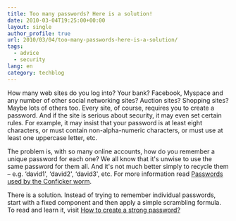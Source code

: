 ```yaml
---
title: Too many passwords? Here is a solution!
date: 2010-03-04T19:25:00+00:00
layout: single
author_profile: true
url: 2010/03/04/too-many-passwords-here-is-a-solution/
tags:
  - advice
  - security
lang: en
category: techblog
---
```

How many web sites do you log into? Your bank? Facebook, Myspace and any number of other social networking sites? Auction sites? Shopping sites? Maybe lots of others too. Every site, of course, requires you to create a password. And if the site is serious about security, it may even set certain rules. For example, it may insist that your password is at least eight characters, or must contain non-alpha-numeric characters, or must use at least one uppercase letter, etc.

The problem is, with so many online accounts, how do you remember a unique password for each one? We all know that it's unwise to use the same password for them all. And it's not much better simply to recycle them – e.g. &#8216;david1', &#8216;david2', &#8216;david3', etc. For more information read [Passwords used by the Conficker worm](http://sites.google.com/site/boelectronic/computer/security/passwords/passwords-used-by-the-conficker-worm).

There is a solution. Instead of trying to remember individual passwords, start with a fixed component and then apply a simple scrambling formula. To read and learn it, visit [How to create a strong password?](http://sites.google.com/site/boelectronic/computer/security/passwords)